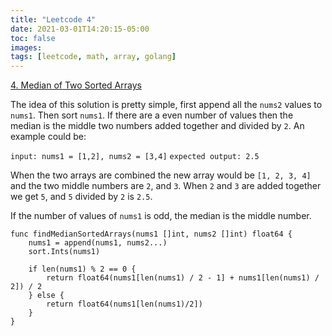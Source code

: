 ```yaml
---
title: "Leetcode 4"
date: 2021-03-01T14:20:15-05:00
toc: false
images:
tags: [leetcode, math, array, golang]
---
```


[4. Median of Two Sorted Arrays](https://leetcode.com/problems/median-of-two-sorted-arrays/)


The idea of this solution is pretty simple, first append all the `nums2` values to `nums1`. Then sort `nums1`. If there are a even number of values then the median is the middle two numbers added together and divided by `2`. An example could be:

`input: nums1 = [1,2], nums2 = [3,4]`
`expected output: 2.5`

When the two arrays are combined the new array would be `[1, 2, 3, 4]` and the two middle numbers are `2`, and `3`. When `2` and `3` are added together we get `5`, and `5` divided by `2` is `2.5`.

If the number of values of `nums1` is odd, the median is the middle number.

```
func findMedianSortedArrays(nums1 []int, nums2 []int) float64 {
    nums1 = append(nums1, nums2...)
    sort.Ints(nums1)

    if len(nums1) % 2 == 0 {
        return float64(nums1[len(nums1) / 2 - 1] + nums1[len(nums1) / 2]) / 2
    } else {
        return float64(nums1[len(nums1)/2])
    }
}
```